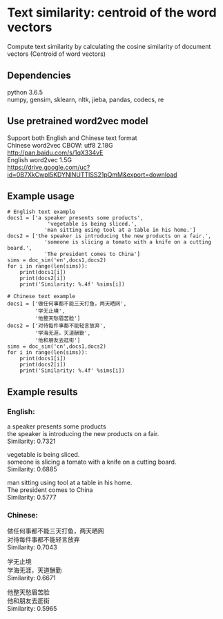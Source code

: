 # Text similarity: centroid of the word vectors
Compute text similarity by calculating the cosine similarity of document vectors (Centroid of word vectors)

## Dependencies    
python 3.6.5   
numpy, gensim, sklearn, nltk, jieba, pandas, codecs, re

## Use pretrained word2vec model
Support both English and Chinese text format   
Chinese word2vec CBOW: utf8  2.18G   
http://pan.baidu.com/s/1qX334vE     
English word2vec 1.5G     
https://drive.google.com/uc?id=0B7XkCwpI5KDYNlNUTTlSS21pQmM&export=download

## Example usage
    # English text example
    docs1 = ['a speaker presents some products',
                 'vegetable is being sliced.',
                'man sitting using tool at a table in his home.']
    docs2 = ['the speaker is introducing the new products on a fair.',
                'someone is slicing a tomato with a knife on a cutting board.',
                'The president comes to China']
    sims = doc_sim('en',docs1,docs2)
    for i in range(len(sims)):
        print(docs1[i])
        print(docs2[i])
        print('Similarity: %.4f' %sims[i])
        
    # Chinese text example
    docs1 = ['做任何事都不能三天打鱼，两天晒网', 
             '学无止境', 
             '他整天愁眉苦脸']
    docs2 = ['对待每件事都不能轻言放弃', 
             '学海无涯，天道酬勤',
             '他和朋友去逛街']
    sims = doc_sim('cn',docs1,docs2)
    for i in range(len(sims)):
        print(docs1[i])
        print(docs2[i])
        print('Similarity: %.4f' %sims[i])

## Example results
### English:   
a speaker presents some products    
the speaker is introducing the new products on a fair.     
Similarity: 0.7321        

vegetable is being sliced.     
someone is slicing a tomato with a knife on a cutting board.     
Similarity: 0.6885    

man sitting using tool at a table in his home.     
The president comes to China     
Similarity: 0.5777  
### Chinese:      
做任何事都不能三天打鱼，两天晒网        
对待每件事都不能轻言放弃     
Similarity: 0.7043

学无止境      
学海无涯，天道酬勤       
Similarity: 0.6671        

他整天愁眉苦脸      
他和朋友去逛街      
Similarity: 0.5965
